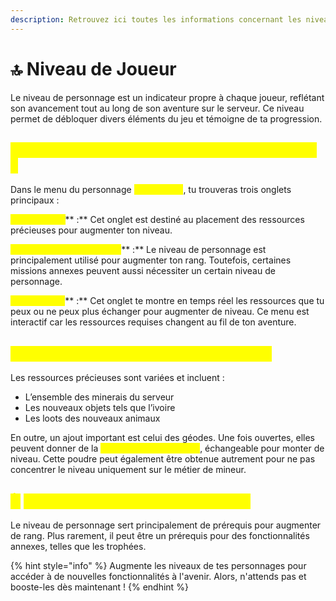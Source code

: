 ```yaml
---
description: Retrouvez ici toutes les informations concernant les niveaux de joueur
---
```


# 🔝 Niveau de Joueur

Le niveau de personnage est un indicateur propre à chaque joueur, reflétant son avancement tout au long de son aventure sur le serveur. Ce niveau permet de débloquer divers éléments du jeu et témoigne de ta progression.

## <mark style="color:yellow;">C</mark><mark style="color:yellow;">**omment débloquer les niveaux de personnage ?**</mark>

Dans le menu du personnage <mark style="color:yellow;">**`/personnage`**</mark>, tu trouveras trois onglets principaux :

<mark style="color:yellow;">**Amélioration**</mark>** :** Cet onglet est destiné au placement des ressources précieuses pour augmenter ton niveau.

<mark style="color:yellow;">**Redirection vers les rangs**</mark>** :** Le niveau de personnage est principalement utilisé pour augmenter ton rang. Toutefois, certaines missions annexes peuvent aussi nécessiter un certain niveau de personnage.

<mark style="color:yellow;">**Informations**</mark>** :** Cet onglet te montre en temps réel les ressources que tu peux ou ne peux plus échanger pour augmenter de niveau. Ce menu est interactif car les ressources requises changent au fil de ton aventure.

## <mark style="color:yellow;">Q</mark><mark style="color:yellow;">**uelles sont les ressources précieuses ?**</mark>

Les ressources précieuses sont variées et incluent :

* L’ensemble des minerais du serveur
* Les nouveaux objets tels que l’ivoire
* Les loots des nouveaux animaux

En outre, un ajout important est celui des géodes. Une fois ouvertes, elles peuvent donner de la <mark style="color:yellow;">**Poudre de Perlimpinpin**</mark>, échangeable pour monter de niveau. Cette poudre peut également être obtenue autrement pour ne pas concentrer le niveau uniquement sur le métier de mineur.

## <mark style="color:yellow;">À</mark> <mark style="color:yellow;"></mark><mark style="color:yellow;">**quoi sert le niveau de personnage ?**</mark>

Le niveau de personnage sert principalement de prérequis pour augmenter de rang. Plus rarement, il peut être un prérequis pour des fonctionnalités annexes, telles que les trophées.

{% hint style="info" %}
Augmente les niveaux de tes personnages pour accéder à de nouvelles fonctionnalités à l'avenir. Alors, n'attends pas et booste-les dès maintenant !
{% endhint %}
